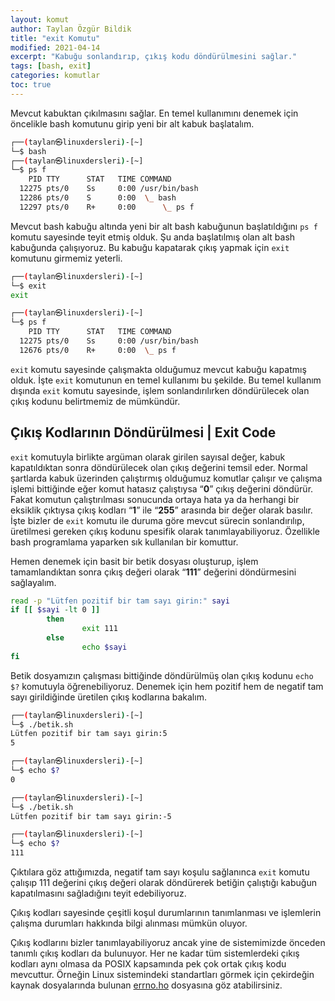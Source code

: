 ```yaml
---
layout: komut
author: Taylan Özgür Bildik
title: "exit Komutu"
modified: 2021-04-14
excerpt: "Kabuğu sonlandırıp, çıkış kodu döndürülmesini sağlar."
tags: [bash, exit]
categories: komutlar 
toc: true 
---
```




Mevcut kabuktan çıkılmasını sağlar. En temel kullanımını denemek için öncelikle bash komutunu girip yeni bir alt kabuk başlatalım.

```bash
┌──(taylan㉿linuxdersleri)-[~]
└─$ bash
┌──(taylan㉿linuxdersleri)-[~]
└─$ ps f
    PID TTY      STAT   TIME COMMAND
  12275 pts/0    Ss     0:00 /usr/bin/bash
  12286 pts/0    S      0:00  \_ bash
  12297 pts/0    R+     0:00      \_ ps f
```

Mevcut bash kabuğu altında yeni bir alt bash kabuğunun başlatıldığını `ps f` komutu sayesinde teyit etmiş olduk. Şu anda başlatılmış olan alt bash kabuğunda çalışıyoruz. Bu kabuğu kapatarak çıkış yapmak için `exit` komutunu girmemiz yeterli.

```bash
┌──(taylan㉿linuxdersleri)-[~]
└─$ exit
exit

┌──(taylan㉿linuxdersleri)-[~]
└─$ ps f
    PID TTY      STAT   TIME COMMAND
  12275 pts/0    Ss     0:00 /usr/bin/bash
  12676 pts/0    R+     0:00  \_ ps f
```

`exit` komutu sayesinde çalışmakta olduğumuz mevcut kabuğu kapatmış olduk. İşte `exit` komutunun en temel kullanımı bu şekilde. Bu temel kullanım dışında `exit` komutu sayesinde, işlem sonlandırılırken döndürülecek olan çıkış kodunu belirtmemiz de mümkündür. 

## Çıkış Kodlarının Döndürülmesi | Exit Code

`exit` komutuyla birlikte argüman olarak girilen sayısal değer, kabuk kapatıldıktan sonra döndürülecek olan çıkış değerini temsil eder. Normal şartlarda kabuk üzerinden çalıştırmış olduğumuz komutlar çalışır ve çalışma işlemi bittiğinde eğer komut hatasız çalıştıysa “**0**” çıkış değerini döndürür. Fakat komutun çalıştırılması sonucunda ortaya hata ya da herhangi bir eksiklik çıktıysa çıkış kodları “**1**” ile “**255**” arasında bir değer olarak basılır. İşte bizler de `exit` komutu ile duruma göre mevcut sürecin sonlandırılıp, üretilmesi gereken çıkış kodunu spesifik olarak tanımlayabiliyoruz. Özellikle bash programlama yaparken sık kullanılan bir komuttur. 

Hemen denemek için basit bir betik dosyası oluşturup, işlem tamamlandıktan sonra çıkış değeri olarak “**111**” değerini döndürmesini sağlayalım.

```bash
read -p "Lütfen pozitif bir tam sayı girin:" sayi
if [[ $sayi -lt 0 ]]
        then
                exit 111
        else
                echo $sayi
fi

```

Betik dosyamızın çalışması bittiğinde döndürülmüş olan çıkış kodunu `echo $?` komutuyla öğrenebiliyoruz. Denemek için hem pozitif hem de negatif tam sayı girildiğinde üretilen çıkış kodlarına bakalım.

```bash
┌──(taylan㉿linuxdersleri)-[~]
└─$ ./betik.sh 
Lütfen pozitif bir tam sayı girin:5
5

┌──(taylan㉿linuxdersleri)-[~]
└─$ echo $?
0

┌──(taylan㉿linuxdersleri)-[~]
└─$ ./betik.sh 
Lütfen pozitif bir tam sayı girin:-5

┌──(taylan㉿linuxdersleri)-[~]
└─$ echo $?
111
```

Çıktılara göz attığımızda, negatif tam sayı koşulu sağlanınca `exit` komutu çalışıp 111 değerini çıkış değeri olarak döndürerek betiğin çalıştığı kabuğun kapatılmasını sağladığını teyit edebiliyoruz. 

Çıkış kodları sayesinde çeşitli koşul durumlarının tanımlanması ve işlemlerin çalışma durumları hakkında bilgi alınması mümkün oluyor.

Çıkış kodlarını bizler tanımlayabiliyoruz ancak yine de sistemimizde önceden tanımlı çıkış kodları da bulunuyor. Her ne kadar tüm sistemlerdeki çıkış kodları aynı olmasa da POSIX kapsamında pek çok ortak çıkış kodu mevcuttur. Örneğin Linux sistemindeki standartları görmek için çekirdeğin kaynak dosyalarında bulunan [errno.ho](https://github.com/torvalds/linux/blob/master/include/uapi/asm-generic/errno.h) dosyasına göz atabilirsiniz.